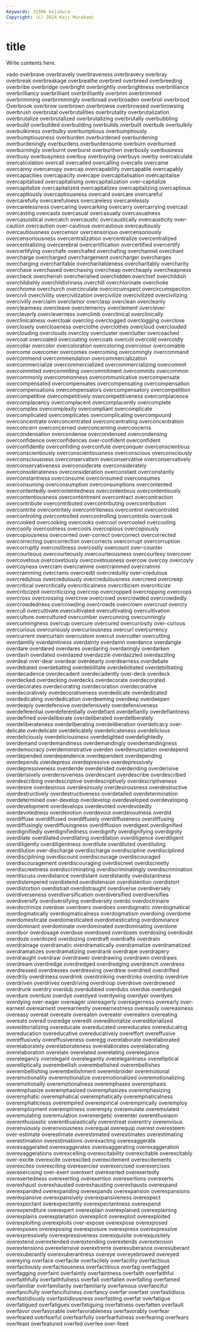 ```yaml
---
Keywords: 31586 kojimura
Copyright: (C) 2024 Koji Murakami
---
```


# title

Write contents here.



vado overbrave overbravely overbraveness overbravery overbray overbreak overbreakage overbreathe
overbred overbreed overbreeding overbribe overbridge overbright overbrightly overbrightness overbrilliance overbrilliancy
overbrilliant overbrilliantly overbrim overbrimmed overbrimming overbrimmingly overbroad overbroaden overbroil overbrood
Overbrook overbrow overbrown overbrowse overbrowsed overbrowsing overbrush overbrutal overbrutalities overbrutality
overbrutalization overbrutalize overbrutalized overbrutalizing overbrutally overbubbling overbuild overbuilded overbuilding overbuilds
overbuilt overbulk overbulkily overbulkiness overbulky overbumptious overbumptiously overbumptiousness overburden overburdened
overburdening overburdeningly overburdens overburdensome overburn overburned overburningly overburnt overburst overburthen
overbusily overbusiness overbusy overbusyness overbuy overbuying overbuys overby overcalculate overcalculation
overcall overcalled overcalling overcalls overcame overcanny overcanopy overcap overcapability overcapable
overcapably overcapacities overcapacity overcape overcapitalisation overcapitalise overcapitalised overcapitalising overcapitalization over-capitalize
overcapitalize overcapitalized overcapitalizes overcapitalizing overcaptious overcaptiously overcaptiousness overcard overcare overcareful
overcarefully overcarefulness overcareless overcarelessly overcarelessness overcaring overcarking overcarry overcarrying overcast
overcasting overcasts overcasual overcasually overcasualness overcasuistical overcatch overcaustic overcaustically overcausticity
over-caution overcaution over-cautious overcautious overcautiously overcautiousness overcensor overcensorious overcensoriously overcensoriousness
overcentralization overcentralize overcentralized overcentralizing overcerebral overcertification overcertified overcertify overcertifying overchafe
overchafed overchafing overchannel overchant overcharge overcharged overchargement overcharger overcharges overcharging
overcharitable overcharitableness overcharitably overcharity overchase overchased overchasing overcheap overcheaply overcheapness
overcheck overcherish overcherished overchidden overchief overchildish overchildishly overchildishness overchill overchlorinate
overchoke overchrome overchurch overcirculate overcircumspect overcircumspection overcivil overcivility overcivilization overcivilize
overcivilized overcivilizing overcivilly overclaim overclamor overclasp overclean overcleanly overcleanness overcleave
overclemency overclement overclever overcleverly overcleverness overclimb overclinical overclinically overclinicalness overcloak
overclog overclogged overclogging overclose overclosely overcloseness overclothe overclothes overcloud overclouded
overclouding overclouds overcloy overcluster overclutter overcoached overcoat overcoated overcoating overcoats
overcoil overcold overcoldly overcollar overcolor overcoloration overcoloring overcolour overcomable overcome
overcomer overcomes overcoming overcomingly overcommand overcommend overcommendation overcommercialization overcommercialize overcommercialized
overcommercializing overcommit overcommited overcommiting overcommitment overcommits overcommon overcommonly overcommonness overcommunicative
overcompensate overcompensated overcompensates overcompensating overcompensation overcompensations overcompensators overcompensatory overcompetition overcompetitive
overcompetitively overcompetitiveness overcomplacence overcomplacency overcomplacent overcomplacently overcomplete overcomplex overcomplexity overcompliant
overcomplicate overcomplicated overcomplicates overcomplicating overcompound overconcentrate overconcentrated overconcentrating overconcentration overconcern
overconcerned overconcerning overconcerns overcondensation overcondense overcondensed overcondensing overconfidence overconfidences over-confident
overconfident overconfidently overconfiding overconfute overconquer overconscientious overconscientiously overconscientiousness overconscious overconsciously
overconsciousness overconservatism overconservative overconservatively overconservativeness overconsiderate overconsiderately overconsiderateness overconsideration overconstant
overconstantly overconstantness overconsume overconsumed overconsumes overconsuming overconsumption overconsumptions overcontented overcontentedly
overcontentedness overcontentious overcontentiously overcontentiousness overcontentment overcontract overcontraction overcontribute overcontributed overcontributing
overcontribution overcontrite overcontritely overcontriteness overcontrol overcontroled overcontroling overcontrolled overcontrolling overcontrols
overcook overcooked overcooking overcooks overcool overcooled overcooling overcoolly overcoolness overcools
overcopious overcopiously overcopiousness overcorned over-correct overcorrect overcorrected overcorrecting overcorrection overcorrects
overcorrupt overcorruption overcorruptly overcostliness overcostly overcount over-counter overcourteous overcourteously overcourteousness
overcourtesy overcover overcovetous overcovetously overcovetousness overcow overcoy overcoyly overcoyness overcram
overcramme overcrammed overcrammi overcramming overcrams overcredit overcredulity over-credulous overcredulous overcredulously
overcredulousness overcreed overcreep overcritical overcritically overcriticalness overcriticism overcriticize overcriticized overcriticizing
overcrop overcropped overcropping overcrops overcross overcrossing overcrow overcrowd overcrowded overcrowdedly
overcrowdedness overcrowding overcrowds overcrown overcrust overcry overcull overcultivate overcultivated overcultivating
overcultivation overculture overcultured overcumber overcunning overcunningly overcunningness overcup overcure overcured
overcuriosity over-curious overcurious overcuriously overcuriousness overcurl overcurrency overcurrent overcurtain overcustom
overcut overcutter overcutting overdaintily overdaintiness overdainty overdamn overdance overdangle overdare
overdared overdares overdaring overdaringly overdarken overdash overdated overdazed overdazzle overdazzled
overdazzling overdeal over-dear overdear overdearly overdearness overdebate overdebated overdebating overdebilitate
overdebilitated overdebilitating overdecadence overdecadent overdecadently over-deck overdeck overdecked overdecking overdecks
overdecorate overdecorated overdecorates overdecorating overdecoration overdecorative overdecoratively overdecorativeness overdedicate overdedicated
overdedicating overdedication overdeeming overdeep overdeepen overdeeply overdefensive overdefensively overdefensiveness overdeferential
overdeferentially overdefiant overdefiantly overdefiantness overdefined overdeliberate overdeliberated overdeliberately overdeliberateness overdeliberating
overdeliberation overdelicacy over-delicate overdelicate overdelicately overdelicateness overdelicious overdeliciously overdeliciousness overdelighted
overdelightedly overdemand overdemandiness overdemandingly overdemandingness overdemocracy overdemonstrative overden overdenunciation overdepend
overdepended overdependence overdependent overdepending overdepends overdepress overdepressive overdepressively overdepressiveness overderide
overderided overderiding overderisive overderisively overderisiveness overdescant overdescribe overdescribed overdescribing overdescriptive
overdescriptively overdescriptiveness overdesire overdesirous overdesirously overdesirousness overdestructive overdestructively overdestructiveness overdetailed
overdetermination overdetermined over-develop overdevelop overdeveloped overdeveloping overdevelopment overdevelops overdevoted overdevotedly
overdevotedness overdevotion overdevout overdevoutness overdid overdiffuse overdiffused overdiffusely overdiffuseness overdiffusing
overdiffusingly overdiffusingness overdiffusion overdigest overdignified overdignifiedly overdignifiedness overdignify overdignifying overdignity
overdilate overdilated overdilating overdilation overdiligence overdiligent overdiligently overdiligentness overdilute overdiluted
overdiluting overdilution over-discharge overdischarge overdiscipline overdisciplined overdisciplining overdiscount overdiscourage overdiscouraged
overdiscouragement overdiscouraging overdiscreet overdiscreetly overdiscreetness overdiscriminating overdiscriminatingly overdiscrimination overdiscuss overdistance
overdistant overdistantly overdistantness overdistempered overdistend overdistension overdistention overdistort overdistortion overdistrait
overdistraught overdiverse overdiversely overdiverseness overdiversification overdiversified overdiversifies overdiversify overdiversifying overdiversity
overdo overdoctrinaire overdoctrinize overdoer overdoers overdoes overdogmatic overdogmatical overdogmatically overdogmaticalness
overdogmatism overdoing overdome overdomesticate overdomesticated overdomesticating overdominance overdominant overdominate overdominated
overdominating overdone overdoor overdosage overdose overdosed overdoses overdosing overdoubt overdoze
overdozed overdozing overdraft overdrafts overdrain overdrainage overdramatic overdramatically overdramatize overdramatized
overdramatizes overdramatizing overdrank overdrape overdrapery overdraught overdraw overdrawer overdrawing overdrawn
overdraws overdream overdredge overdredged overdredging overdrench overdress overdressed overdresses overdressing
overdrew overdried overdrifted overdrily overdriness overdrink overdrinking overdrinks overdrip overdrive
overdriven overdrives overdriving overdroop overdrove overdrowsed overdrunk overdry overdub overdubbed
overdubs overdue overdunged overdure overdust overdye overdyed overdyeing overdyer overdyes
overdying over-eager overeager overeagerly overeagerness overearly over-earnest overearnest overearnestly overearnestness
overeasily overeasiness overeasy overeat overeate overeaten overeater overeaters overeating overeats
overed overedge overedit overeditorialize overeditorialized overeditorializing overeducate overeducated overeducates overeducating
overeducation overeducative overeducatively overeffort overeffusive overeffusively overeffusiveness overegg overelaborate overelaborated
overelaborately overelaborateness overelaborates overelaborating overelaboration overelate overelated overelating overelegance overelegancy
overelegant overelegantly overelegantness overelliptical overelliptically overembellish overembellished overembellishes overembellishing overembellishment
overembroider overemotional overemotionality overemotionalize overemotionalized overemotionalizing overemotionally overemotionalness overemphases overemphasis
overemphasize overemphasized overemphasizes overemphasizing overemphatic overemphatical overemphatically overemphaticalness overemphaticness overempired
overempirical overempirically overemploy overemployment overemptiness overempty overemulate overemulated overemulating overemulation
overenergetic overenter overenthusiasm overenthusiastic overenthusiastically overentreat overentry overenvious overenviously overenviousness
overequal overequip overest overesteem over-estimate overestimate overestimated overestimates overestimating overestimation
overestimations overexacting overexaggerate overexaggerated overexaggerates overexaggerating overexaggeration overexaggerations overexcelling overexcitability
overexcitable overexcitably over-excite overexcite overexcited overexcitement overexcitements overexcites overexciting overexercise
overexercised overexercises overexercising over-exert overexert overexerted overexertedly overexertedness overexerting overexertion
overexertions overexerts overexhaust overexhausted overexhausting overexhausts overexpand overexpanded overexpanding overexpands
overexpansion overexpansions overexpansive overexpansively overexpansiveness overexpect overexpectant overexpectantly overexpectantness overexpend
overexpenditure overexpert overexplain overexplained overexplaining overexplains overexplanation overexplicit overexploit overexploited
overexploiting overexploits over-expose overexpose overexposed overexposes overexposing overexposure overexpress overexpressive
overexpressively overexpressiveness overexquisite overexquisitely overextend overextended overextending overextends overextension overextensions
overextensive overextreme overexuberance overexuberant overexuberantly overexuberantness overeye overeyebrowed overeyed overeying
overface overfacile overfacilely overfacility overfactious overfactiously overfactiousness overfactitious overfag overfagged
overfagging overfaint overfaintly overfaintness overfaith overfaithful overfaithfully overfaithfulness overfall overfallen
overfalling overfamed overfamiliar overfamiliarity overfamiliarly overfamous overfanciful overfancifully overfancifulness overfancy
overfar overfast overfastidious overfastidiously overfastidiousness overfasting overfat overfatigue overfatigued overfatigues
overfatiguing overfatness overfatten overfault overfavor overfavorable overfavorableness overfavorably overfear overfeared
overfearful overfearfully overfearfulness overfearing overfears overfeast overfeatured overfed overfee over-feed
